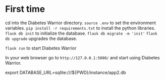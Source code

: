 # First time

cd into the Diabetes Warrior directory.
`source .env` to set the environment variables.
`pip install -r requirements.txt` to install the python libraries.
`flask db init` to initialize the database.
`flask db migrate -m 'init'`
`flask db upgrade` upgrades the database.

`flask run` to start Diabetes Warrior

In your web browser go to `http://127.0.0.1:5000/` and start using Diabetes Warrior.

export DATABASE_URL=sqlite:///${PWD}/instance/app2.db
